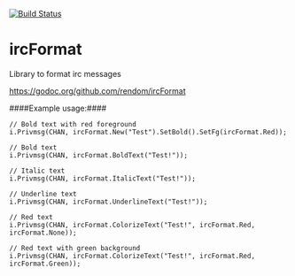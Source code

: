 [![Build Status](https://travis-ci.org/rendom/ircFormat.svg?branch=master)](https://travis-ci.org/rendom/ircFormat)

# ircFormat
Library to format irc messages

https://godoc.org/github.com/rendom/ircFormat


####Example usage:####
```
// Bold text with red foreground
i.Privmsg(CHAN, ircFormat.New("Test").SetBold().SetFg(ircFormat.Red));

// Bold text
i.Privmsg(CHAN, ircFormat.BoldText("Test!"));

// Italic text
i.Privmsg(CHAN, ircFormat.ItalicText("Test!"));

// Underline text
i.Privmsg(CHAN, ircFormat.UnderlineText("Test!"));

// Red text
i.Privmsg(CHAN, ircFormat.ColorizeText("Test!", ircFormat.Red, ircFormat.None));

// Red text with green background
i.Privmsg(CHAN, ircFormat.ColorizeText("Test!", ircFormat.Red, ircFormat.Green));
```
